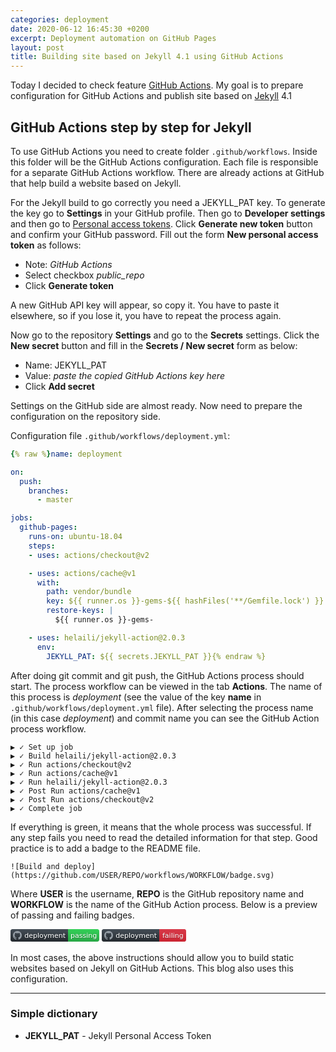 ```yaml
---
categories: deployment
date: 2020-06-12 16:45:30 +0200
excerpt: Deployment automation on GitHub Pages
layout: post
title: Building site based on Jekyll 4.1 using GitHub Actions
---
```


Today I decided to check feature [GitHub Actions][github-actions].
My goal is to prepare configuration for GitHub Actions and publish site based on [Jekyll][jekyll] 4.1

## GitHub Actions step by step for Jekyll

To use GitHub Actions you need to create folder `.github/workflows`.
Inside this folder will be the GitHub Actions configuration.
Each file is responsible for a separate GitHub Actions workflow.
There are already actions at GitHub that help build a website based on Jekyll.

For the Jekyll build to go correctly you need a JEKYLL_PAT key.
To generate the key go to **Settings** in your GitHub profile.
Then go to **Developer settings** and then go to [Personal access tokens][github-personal-access-tokens].
Click **Generate new token** button and confirm your GitHub password.
Fill out the form **New personal access token** as follows:
- Note: _GitHub Actions_
- Select checkbox _public_repo_
- Click **Generate token**

A new GitHub API key will appear, so copy it.
You have to paste it elsewhere, so if you lose it, you have to repeat the process again.

Now go to the repository **Settings** and go to the **Secrets** settings.
Click the **New secret** button and fill in the **Secrets / New secret** form as below:
- Name: JEKYLL_PAT
- Value: _paste the copied GitHub Actions key here_
- Click **Add secret**

Settings on the GitHub side are almost ready.
Now need to prepare the configuration on the repository side.

Configuration file `.github/workflows/deployment.yml`:
```yaml
{% raw %}name: deployment

on:
  push:
    branches:
      - master

jobs:
  github-pages:
    runs-on: ubuntu-18.04
    steps:
    - uses: actions/checkout@v2

    - uses: actions/cache@v1
      with:
        path: vendor/bundle
        key: ${{ runner.os }}-gems-${{ hashFiles('**/Gemfile.lock') }}
        restore-keys: |
          ${{ runner.os }}-gems-

    - uses: helaili/jekyll-action@2.0.3
      env:
        JEKYLL_PAT: ${{ secrets.JEKYLL_PAT }}{% endraw %}
```

After doing git commit and git push, the GitHub Actions process should start.
The process workflow can be viewed in the tab **Actions**.
The name of this process is _deployment_
(see the value of the key **name** in `.github/workflows/deployment.yml` file).
After selecting the process name (in this case _deployment_) and commit name you can see the GitHub Action process workflow.

```
▶ ✓ Set up job
▶ ✓ Build helaili/jekyll-action@2.0.3
▶ ✓ Run actions/checkout@v2
▶ ✓ Run actions/cache@v1
▶ ✓ Run helaili/jekyll-action@2.0.3
▶ ✓ Post Run actions/cache@v1
▶ ✓ Post Run actions/checkout@v2
▶ ✓ Complete job
```

If everything is green, it means that the whole process was successful.
If any step fails you need to read the detailed information for that step.
Good practice is to add a badge to the README file.

```
![Build and deploy](https://github.com/USER/REPO/workflows/WORKFLOW/badge.svg)
```

Where **USER** is the username,
**REPO** is the GitHub repository name
and **WORKFLOW** is the name of the GitHub Action process.
Below is a preview of passing and failing badges.

<svg xmlns="http://www.w3.org/2000/svg" width="142" height="20">
  <defs>
    <linearGradient id="workflow-fill" x1="50%" y1="0%" x2="50%" y2="100%">
      <stop stop-color="#444D56" offset="0%"></stop>
      <stop stop-color="#24292E" offset="100%"></stop>
    </linearGradient>
    <linearGradient id="state-fill" x1="50%" y1="0%" x2="50%" y2="100%">
      <stop stop-color="#34D058" offset="0%"></stop>
      <stop stop-color="#28A745" offset="100%"></stop>
    </linearGradient>
  </defs>
  <g fill="none" fill-rule="evenodd">
    <g font-family="&#39;DejaVu Sans&#39;,Verdana,Geneva,sans-serif" font-size="11">
      <path id="workflow-bg" d="M0,3 C0,1.3431 1.3552,0 3.02702703,0 L92,0 L92,20 L3.02702703,20 C1.3552,20 0,18.6569 0,17 L0,3 Z" fill="url(#workflow-fill)" fill-rule="nonzero"></path>
      <text fill="#010101" fill-opacity=".3">
        <tspan x="22.1981982" y="15">deployment</tspan>
      </text>
      <text fill="#FFFFFF">
        <tspan x="22.1981982" y="14">deployment</tspan>
      </text>
    </g>
    <g transform="translate(92)" font-family="&#39;DejaVu Sans&#39;,Verdana,Geneva,sans-serif" font-size="11">
      <path d="M0 0h46.939C48.629 0 50 1.343 50 3v14c0 1.657-1.37 3-3.061 3H0V0z" id="state-bg" fill="url(#state-fill)" fill-rule="nonzero"></path>
      <text fill="#010101" fill-opacity=".3">
        <tspan x="4" y="15">passing</tspan>
      </text>
      <text fill="#FFFFFF">
        <tspan x="4" y="14">passing</tspan>
      </text>
    </g>
    <path fill="#959DA5" d="M11 3c-3.868 0-7 3.132-7 7a6.996 6.996 0 0 0 4.786 6.641c.35.062.482-.148.482-.332 0-.166-.01-.718-.01-1.304-1.758.324-2.213-.429-2.353-.822-.079-.202-.42-.823-.717-.99-.245-.13-.595-.454-.01-.463.552-.009.946.508 1.077.718.63 1.058 1.636.76 2.039.577.061-.455.245-.761.446-.936-1.557-.175-3.185-.779-3.185-3.456 0-.762.271-1.392.718-1.882-.07-.175-.315-.892.07-1.855 0 0 .586-.183 1.925.718a6.5 6.5 0 0 1 1.75-.236 6.5 6.5 0 0 1 1.75.236c1.338-.91 1.925-.718 1.925-.718.385.963.14 1.68.07 1.855.446.49.717 1.112.717 1.882 0 2.686-1.636 3.28-3.194 3.456.254.219.473.639.473 1.295 0 .936-.009 1.689-.009 1.925 0 .184.131.402.481.332A7.011 7.011 0 0 0 18 10c0-3.867-3.133-7-7-7z"></path>
  </g>
</svg>

<svg xmlns="http://www.w3.org/2000/svg" width="135" height="20">
  <defs>
    <linearGradient id="workflow-fill-failing" x1="50%" y1="0%" x2="50%" y2="100%">
      <stop stop-color="#444D56" offset="0%"></stop>
      <stop stop-color="#24292E" offset="100%"></stop>
    </linearGradient>
    <linearGradient id="state-fill-failing" x1="50%" y1="0%" x2="50%" y2="100%">
      <stop stop-color="#D73A49" offset="0%"></stop>
      <stop stop-color="#CB2431" offset="100%"></stop>
    </linearGradient>
  </defs>
  <g fill="none" fill-rule="evenodd">
    <g font-family="&#39;DejaVu Sans&#39;,Verdana,Geneva,sans-serif" font-size="11">
      <path id="workflow-bg-failing" d="M0,3 C0,1.3431 1.3552,0 3.02702703,0 L92,0 L92,20 L3.02702703,20 C1.3552,20 0,18.6569 0,17 L0,3 Z" fill="url(#workflow-fill-failing)" fill-rule="nonzero"></path>
      <text fill="#010101" fill-opacity=".3">
        <tspan x="22.1981982" y="15">deployment</tspan>
      </text>
      <text fill="#FFFFFF">
        <tspan x="22.1981982" y="14">deployment</tspan>
      </text>
    </g>
    <g transform="translate(92)" font-family="&#39;DejaVu Sans&#39;,Verdana,Geneva,sans-serif" font-size="11">
      <path d="M0 0h40.47C41.869 0 43 1.343 43 3v14c0 1.657-1.132 3-2.53 3H0V0z" id="state-bg-failing" fill="url(#state-fill-failing)" fill-rule="nonzero"></path>
      <text fill="#010101" fill-opacity=".3">
        <tspan x="5" y="15">failing</tspan>
      </text>
      <text fill="#FFFFFF">
        <tspan x="5" y="14">failing</tspan>
      </text>
    </g>
    <path fill="#959DA5" d="M11 3c-3.868 0-7 3.132-7 7a6.996 6.996 0 0 0 4.786 6.641c.35.062.482-.148.482-.332 0-.166-.01-.718-.01-1.304-1.758.324-2.213-.429-2.353-.822-.079-.202-.42-.823-.717-.99-.245-.13-.595-.454-.01-.463.552-.009.946.508 1.077.718.63 1.058 1.636.76 2.039.577.061-.455.245-.761.446-.936-1.557-.175-3.185-.779-3.185-3.456 0-.762.271-1.392.718-1.882-.07-.175-.315-.892.07-1.855 0 0 .586-.183 1.925.718a6.5 6.5 0 0 1 1.75-.236 6.5 6.5 0 0 1 1.75.236c1.338-.91 1.925-.718 1.925-.718.385.963.14 1.68.07 1.855.446.49.717 1.112.717 1.882 0 2.686-1.636 3.28-3.194 3.456.254.219.473.639.473 1.295 0 .936-.009 1.689-.009 1.925 0 .184.131.402.481.332A7.011 7.011 0 0 0 18 10c0-3.867-3.133-7-7-7z"></path>
  </g>
</svg>

In most cases, the above instructions should allow you to build static websites based on Jekyll on GitHub Actions.
This blog also uses this configuration.

---

### Simple dictionary
+ **JEKYLL_PAT** - Jekyll Personal Access Token

[github-actions]: https://github.com/features/actions
[github-personal-access-tokens]: https://github.com/settings/tokens
[jekyll]: https://jekyllrb.com/
